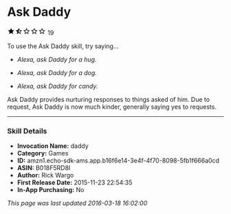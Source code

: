 # Ask Daddy
![1.7 stars](../../../images/ic_star_black_18dp_1x.png)![1.7 stars](../../../images/ic_star_half_black_18dp_1x.png)![1.7 stars](../../../images/ic_star_border_black_18dp_1x.png)![1.7 stars](../../../images/ic_star_border_black_18dp_1x.png)![1.7 stars](../../../images/ic_star_border_black_18dp_1x.png) 19

To use the Ask Daddy skill, try saying...

* *Alexa, ask Daddy for a hug.*

* *Alexa, ask Daddy for a dog.*

* *Alexa, ask Daddy for candy.*

Ask Daddy provides nurturing responses to things asked of him. Due to request, Ask Daddy is now much kinder, generally saying yes to requests.

***

### Skill Details

* **Invocation Name:** daddy
* **Category:** Games
* **ID:** amzn1.echo-sdk-ams.app.b16f6e14-3e4f-4f70-8098-5fb1f666a0cd
* **ASIN:** B018F5RD8I
* **Author:** Rick Wargo
* **First Release Date:** 2015-11-23 22:54:35
* **In-App Purchasing:** No

*This page was last updated 2016-03-18 16:02:00*
